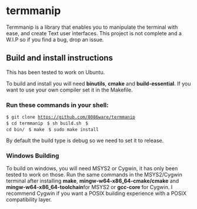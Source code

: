 # termmanip

Termmanip is a library that enables you to manipulate the terminal with ease, and create Text user interfaces.
This project is not complete and a W.I.P so if you find a bug, drop an issue.

## Build and install instructions

This has been tested to work on Ubuntu.

To build and install you will need <strong>binutils</strong>, <strong>cmake</strong> and <strong>build-essential</strong>.
If you want to use your own compiler set it in the Makefile.

### Run these commands in your shell:

<code>$ git clone https://github.com/8086ware/termmanip
</code>
<code>$ cd termmanip
</code>
<code>$ sh build.sh
</code>
<code>$ cd bin/
</code>
<code>$ make
</code>
<code>$ sudo make install
</code>


By default the build type is debug so we need to set it to release.

### Windows Building

To build on windows, you will need MSYS2 or Cygwin, it has only been tested to work on those. Run the same commands in the MSYS2/Cygwin terminal after installing <strong>make</strong>, <strong>mingw-w64-x86_64-cmake/cmake</strong> and <strong>mingw-w64-x86_64-toolchain</strong>for MSYS2 or <strong>gcc-core</strong> for Cygwin.
I recommend Cygwin if you want a POSIX building experience with a POSIX compatibility layer.
